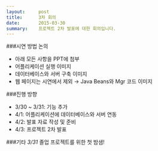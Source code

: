 ```yaml
---
layout:     post
title:      3차 회의
date:       2015-03-30
summary:    프로젝트 2차 발표에 대한 회의입니다.
---
```


###시연 방법 논의  
- 아래 모든 사항을 PPT에 첨부
- 어플리케이션 실행 이미지
- 데이터베이스와 서버 구축 이미지
- 웹 페이지는 시연에서 제외 → Java Beans와 Mgr 코드 이미지


###진행 방향
- 3/30 ~ 3/31: 기능 추가
- 4/1: 어플리케이션에 데이터베이스와 서버 연동
- 4/2: 발표 자료 작성 및 준비
- 4/3: 프로젝트 2차 발표 


###기타
*3/31* 졸업 프로젝트를 위한 첫 밤샘!
